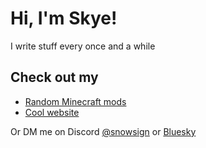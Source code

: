 # Hi, I'm Skye!

I write stuff every once and a while
## Check out my
- [Random Minecraft mods](https://github.com/snowsign-mods)
- [Cool website](https://github.com/snowsign/snowsign.net)

Or DM me on Discord [@snowsign](https://discord.com/users/451481148363898902) or [Bluesky](https://bsky.app/profile/skyegibbs.bsky.social)
